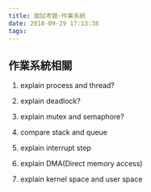 ```yaml
---
title: 面試考題-作業系統
date: 2018-09-29 17:13:38
tags:
---
```


## 作業系統相關

1.  explain process and thread?
    
2.  explain deadlock?
    
3.  explain mutex and semaphore?
    
4.  compare stack and queue
    
5.  explain interrupt step
    
6.  explain DMA(Direct memory access)
    
7.  explain kernel space and user space
